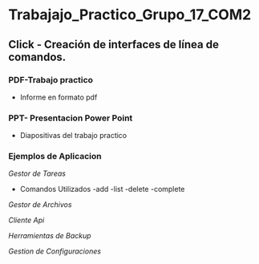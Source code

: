 # Trabajajo_Practico_Grupo_17_COM2

## Click - Creación de interfaces de línea de comandos.

### PDF-Trabajo practico
+ Informe en formato pdf 

### PPT- Presentacion Power Point
+ Diapositivas del trabajo practico

### Ejemplos de Aplicacion

*Gestor de Tareas*
+ Comandos Utilizados
  -add
  -list 
  -delete 
  -complete 


*Gestor de Archivos*

*Cliente Api*

*Herramientas de Backup*

*Gestion de Configuraciones*

